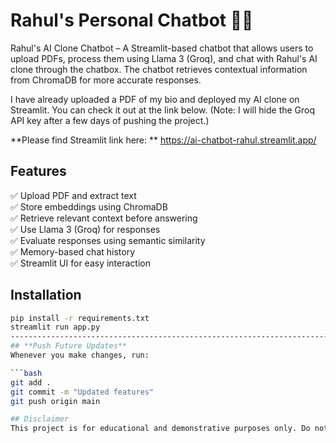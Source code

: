 # Rahul's Personal Chatbot 🤖📄

Rahul's AI Clone Chatbot – A Streamlit-based chatbot that allows users to upload PDFs, process them using Llama 3 (Groq), and chat with Rahul's AI clone through the chatbox. The chatbot retrieves contextual information from ChromaDB for more accurate responses.

I have already uploaded a PDF of my bio and deployed my AI clone on Streamlit. You can check it out at the link below. (Note: I will hide the Groq API key after a few days of pushing the project.)

**Please find Streamlit link here: ** https://ai-chatbot-rahul.streamlit.app/

## Features
✅ Upload PDF and extract text  
✅ Store embeddings using ChromaDB  
✅ Retrieve relevant context before answering  
✅ Use Llama 3 (Groq) for responses  
✅ Evaluate responses using semantic similarity  
✅ Memory-based chat history  
✅ Streamlit UI for easy interaction  

## Installation
```bash
pip install -r requirements.txt
streamlit run app.py
-----------------------------------------------------------------------
## **Push Future Updates**
Whenever you make changes, run:

```bash
git add .
git commit -m "Updated features"
git push origin main

## Disclaimer
This project is for educational and demonstrative purposes only. Do not use this application or its information for any unethical or unlawful activities. The language model's responses are based on its training data and may not always be accurate or reliable. Use with caution.
